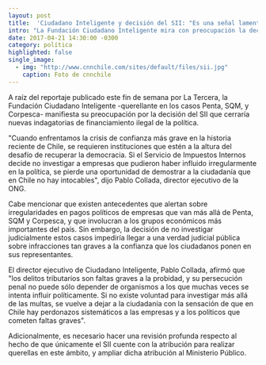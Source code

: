 ```yaml
---
layout: post
title:  'Ciudadano Inteligente y decisión del SII: "Es una señal lamentable para la ciudadanía"'
intro: "La Fundación Ciudadano Inteligente mira con preocupación la decisión del Servicio de Impuestos Internos respecto de no tomar acciones penales en casos no investigados de financiamiento ilegal de la política. “Se pierde una oportunidad de demostrar a la ciudadanía que en Chile no hay intocables”, señaló Pablo Collada, director ejecutivo de la organización."
date: 2017-04-21 14:30:00 -0300
category: política
highlighted: false
single_image:
  - img: "http://www.cnnchile.com/sites/default/files/sii.jpg"
    caption: Foto de cnnchile
---
```

A raíz del reportaje publicado este fin de semana por La Tercera, la Fundación Ciudadano Inteligente -querellante en los casos Penta, SQM, y Corpesca- manifiesta su preocupación por la decisión del SII que cerraría nuevas indagatorias de financiamiento ilegal de la política.

"Cuando enfrentamos la crisis de confianza más grave en la historia reciente de Chile, se requieren instituciones que estén a la altura del desafío de recuperar la democracia. Si el Servicio de Impuestos Internos decide no investigar a empresas que pudieron haber influido irregularmente en la política, se pierde una oportunidad de demostrar a la ciudadanía que en Chile no hay intocables", dijo Pablo Collada, director ejecutivo de la ONG.

Cabe mencionar que existen antecedentes que alertan sobre irregularidades en pagos políticos de empresas que van más allá de Penta, SQM y Corpesca, y que involucran a los grupos económicos más importantes del país. Sin embargo, la decisión de no investigar judicialmente estos casos impediría llegar a una verdad judicial pública sobre infracciones tan graves a la confianza que los ciudadanos ponen en sus representantes.

El director ejecutivo de Ciudadano Inteligente, Pablo Collada, afirmó que "los delitos tributarios son faltas graves a la probidad, y su persecución penal no puede sólo depender de organismos a los que muchas veces se intenta influir políticamente. Si no existe voluntad para investigar más allá de las multas, se vuelve a dejar a la ciudadanía con la sensación de que en Chile hay perdonazos sistemáticos a las empresas y a los políticos que cometen faltas graves".

Adicionalmente, es necesario hacer una revisión profunda respecto al hecho de que únicamente el SII cuente con la atribución para realizar querellas en este ámbito, y ampliar dicha atribución al Ministerio Público.
